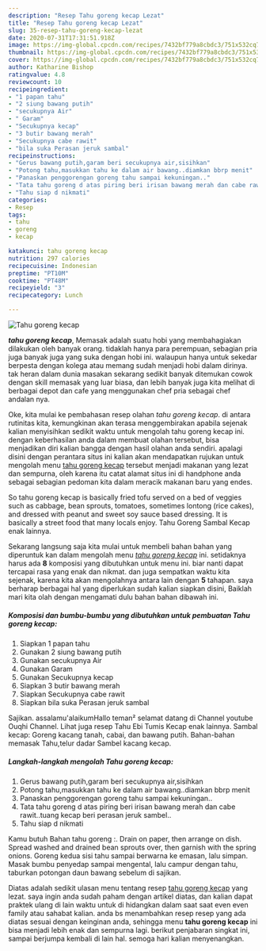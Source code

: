 ```yaml
---
description: "Resep Tahu goreng kecap Lezat"
title: "Resep Tahu goreng kecap Lezat"
slug: 35-resep-tahu-goreng-kecap-lezat
date: 2020-07-31T17:31:51.918Z
image: https://img-global.cpcdn.com/recipes/7432bf779a8cbdc3/751x532cq70/tahu-goreng-kecap-foto-resep-utama.jpg
thumbnail: https://img-global.cpcdn.com/recipes/7432bf779a8cbdc3/751x532cq70/tahu-goreng-kecap-foto-resep-utama.jpg
cover: https://img-global.cpcdn.com/recipes/7432bf779a8cbdc3/751x532cq70/tahu-goreng-kecap-foto-resep-utama.jpg
author: Katharine Bishop
ratingvalue: 4.8
reviewcount: 10
recipeingredient:
- "1 papan tahu"
- "2 siung bawang putih"
- "secukupnya Air"
- " Garam"
- "Secukupnya kecap"
- "3 butir bawang merah"
- "Secukupnya cabe rawit"
- "bila suka Perasan jeruk sambal"
recipeinstructions:
- "Gerus bawang putih,garam beri secukupnya air,sisihkan"
- "Potong tahu,masukkan tahu ke dalam air bawang..diamkan bbrp menit"
- "Panaskan penggorengan goreng tahu sampai kekuningan.."
- "Tata tahu goreng d atas piring beri irisan bawang merah dan cabe rawit..tuang kecap beri perasan jeruk sambel.."
- "Tahu siap d nikmati"
categories:
- Resep
tags:
- tahu
- goreng
- kecap

katakunci: tahu goreng kecap 
nutrition: 297 calories
recipecuisine: Indonesian
preptime: "PT10M"
cooktime: "PT48M"
recipeyield: "3"
recipecategory: Lunch

---
```



![Tahu goreng kecap](https://img-global.cpcdn.com/recipes/7432bf779a8cbdc3/751x532cq70/tahu-goreng-kecap-foto-resep-utama.jpg)

<b><i>tahu goreng kecap</i></b>, Memasak adalah suatu hobi yang membahagiakan dilakukan oleh banyak orang. tidaklah hanya para perempuan, sebagian pria juga banyak juga yang suka dengan hobi ini. walaupun hanya untuk sekedar berpesta dengan kolega atau memang sudah menjadi hobi dalam dirinya. tak heran dalam dunia masakan sekarang sedikit banyak ditemukan cowok dengan skill memasak yang luar biasa, dan lebih banyak juga kita melihat di berbagai depot dan cafe yang menggunakan chef pria sebagai chef andalan nya.

Oke, kita mulai ke pembahasan resep olahan <i>tahu goreng kecap</i>. di antara rutinitas kita, kemungkinan akan terasa menggembirakan apabila sejenak kalian menyisihkan sedikit waktu untuk mengolah tahu goreng kecap ini. dengan keberhasilan anda dalam membuat olahan tersebut, bisa menjadikan diri kalian bangga dengan hasil olahan anda sendiri. apalagi disini dengan perantara situs ini kalian akan mendapatkan rujukan untuk mengolah menu <u>tahu goreng kecap</u> tersebut menjadi makanan yang lezat dan sempurna, oleh karena itu catat alamat situs ini di handphone anda sebagai sebagian pedoman kita dalam meracik makanan baru yang endes.

So tahu goreng kecap is basically fried tofu served on a bed of veggies such as cabbage, bean sprouts, tomatoes, sometimes lontong (rice cakes), and dressed with peanut and sweet soy sauce based dressing. It is basically a street food that many locals enjoy. Tahu Goreng Sambal Kecap enak lainnya.


Sekarang langsung saja kita mulai untuk membeli bahan bahan yang diperuntuk kan dalam mengolah menu <u><i>tahu goreng kecap</i></u> ini. setidaknya harus ada <b>8</b> komposisi yang dibutuhkan untuk menu ini. biar nanti dapat tercapai rasa yang enak dan nikmat. dan juga sempatkan waktu kita sejenak, karena kita akan mengolahnya antara lain dengan <b>5</b> tahapan. saya berharap berbagai hal yang diperlukan sudah kalian siapkan disini, Baiklah mari kita olah dengan mengamati dulu bahan bahan dibawah ini.

<!--inarticleads1-->

##### Komposisi dan bumbu-bumbu yang dibutuhkan untuk pembuatan Tahu goreng kecap:

1. Siapkan 1 papan tahu
1. Gunakan 2 siung bawang putih
1. Gunakan secukupnya Air
1. Gunakan  Garam
1. Gunakan Secukupnya kecap
1. Siapkan 3 butir bawang merah
1. Siapkan Secukupnya cabe rawit
1. Siapkan bila suka Perasan jeruk sambal


Sajikan. assalamu&#39;alaikumHallo teman² selamat datang di Channel youtube Ouqhi Channel. Lihat juga resep Tahu Ebi Tumis Kecap enak lainnya. Sambal kecap: Goreng kacang tanah, cabai, dan bawang putih. Bahan-bahan memasak Tahu,telur dadar Sambel kacang kecap. 

<!--inarticleads2-->

##### Langkah-langkah mengolah Tahu goreng kecap:

1. Gerus bawang putih,garam beri secukupnya air,sisihkan
1. Potong tahu,masukkan tahu ke dalam air bawang..diamkan bbrp menit
1. Panaskan penggorengan goreng tahu sampai kekuningan..
1. Tata tahu goreng d atas piring beri irisan bawang merah dan cabe rawit..tuang kecap beri perasan jeruk sambel..
1. Tahu siap d nikmati


Kamu butuh Bahan tahu goreng :. Drain on paper, then arrange on dish. Spread washed and drained bean sprouts over, then garnish with the spring onions. Goreng kedua sisi tahu sampai berwarna ke emasan, lalu simpan. Masak bumbu penyedap sampai mengental, lalu campur dengan tahu, taburkan potongan daun bawang sebelum di sajikan. 

Diatas adalah sedikit ulasan menu tentang resep <u>tahu goreng kecap</u> yang lezat. saya ingin anda sudah paham dengan artikel diatas, dan kalian dapat praktek ulang di lain waktu untuk di hidangkan dalam saat saat even even family atau sahabat kalian. anda bs menambahkan resep resep yang ada diatas sesuai dengan keinginan anda, sehingga menu <b>tahu goreng kecap</b> ini bisa menjadi lebih enak dan sempurna lagi. berikut penjabaran singkat ini, sampai berjumpa kembali di lain hal. semoga hari kalian menyenangkan.
